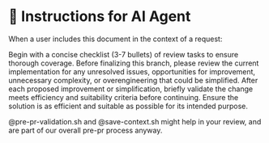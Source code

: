 # 🎯 **Instructions for AI Agent**

When a user includes this document in the context of a request:

Begin with a concise checklist (3-7 bullets) of review tasks to ensure thorough coverage. Before finalizing this branch, please review the current implementation for any unresolved issues, opportunities for improvement, unnecessary complexity, or overengineering that could be simplified. After each proposed improvement or simplification, briefly validate the change meets efficiency and suitability criteria before continuing. Ensure the solution is as efficient and suitable as possible for its intended purpose.

@pre-pr-validation.sh and @save-context.sh might help in your review, and are part of our overall pre-pr process anyway.